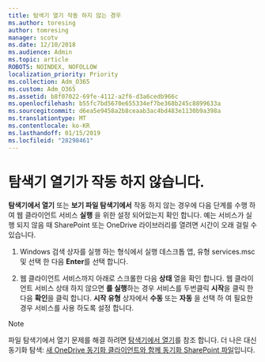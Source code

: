 ```yaml
---
title: 탐색기 열기 작동 하지 않는 경우
ms.author: toresing
author: tomresing
manager: scotv
ms.date: 12/10/2018
ms.audience: Admin
ms.topic: article
ROBOTS: NOINDEX, NOFOLLOW
localization_priority: Priority
ms.collection: Adm_O365
ms.custom: Adm_O365
ms.assetid: b8f07022-69fe-4112-a2f6-d3a6cedb966c
ms.openlocfilehash: b55fc7bd5670e655334ef7be368b245c8899633a
ms.sourcegitcommit: d6ea5e9458a2b8ceaab3ac4bd483e1130b9a398a
ms.translationtype: MT
ms.contentlocale: ko-KR
ms.lasthandoff: 01/15/2019
ms.locfileid: "28298461"
---
```

# <a name="open-with-explorer-isnt-working"></a>탐색기 열기가 작동 하지 않습니다.

**탐색기에서 열기** 또는 **보기 파일 탐색기에서** 작동 하지 않는 경우에 다음 단계를 수행 하 여 웹 클라이언트 서비스 **실행** 을 위한 설정 되어있는지 확인 합니다. 예는 서비스가 실행 되지 않음 때 SharePoint 또는 OneDrive 라이브러리를 열려면 시간이 오래 걸릴 수 있습니다. 
  
1. Windows 검색 상자를 실행 하는 형식에서 실행 데스크톱 앱, 유형 services.msc 및 선택 한 다음 **Enter**를 선택 합니다.
    
2. 웹 클라이언트 서비스까지 아래로 스크롤한 다음 **상태** 열을 확인 합니다. 웹 클라이언트 서비스 상태 하지 않으면 **를 실행**하는 경우 서비스를 두번클릭 **시작**을 클릭 한 다음 **확인**을 클릭 합니다. **시작 유형** 상자에서 **수동** 또는 **자동** 을 선택 하 여 필요한 경우 서비스를 사용 하도록 설정 합니다. 
    
> [!NOTE]
> 파일 탐색기에서 열기 문제를 해결 하려면 [탐색기에서 열기](https://go.microsoft.com/fwlink/?linkid=871665)를 참조 합니다. 더 나은 대신 동기화 탐색: [새 OneDrive 동기화 클라이언트와 함께 동기화 SharePoint 파일](https://go.microsoft.com/fwlink/?linkid=871666)입니다. 
  

